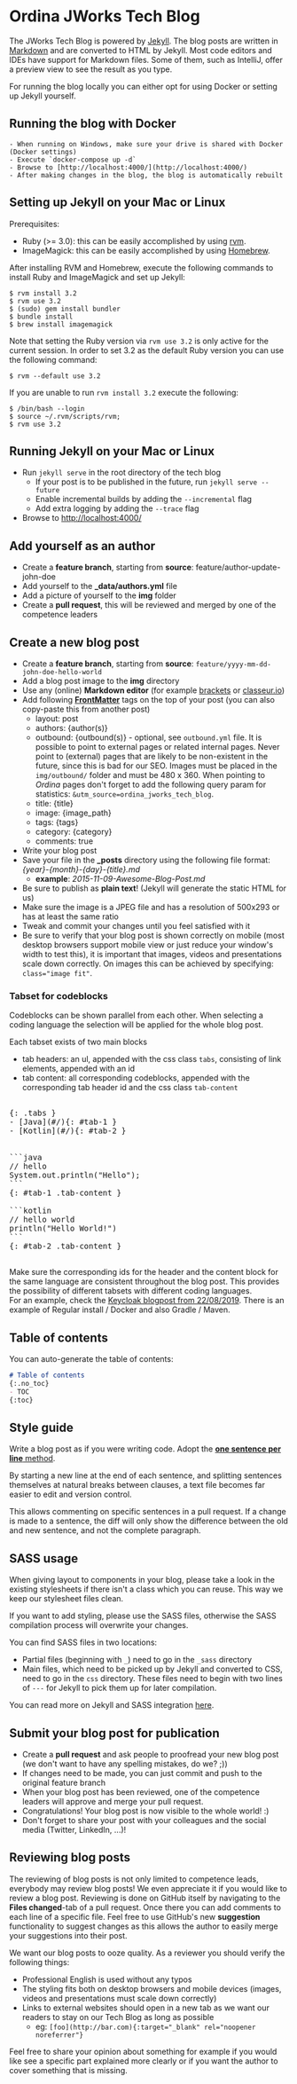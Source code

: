 # Ordina JWorks Tech Blog

The JWorks Tech Blog is powered by [Jekyll](https://jekyllrb.com).
The blog posts are written in [Markdown](https://github.com/adam-p/markdown-here/wiki/Markdown-Cheatsheet) and are converted to HTML by Jekyll.
Most code editors and IDEs have support for Markdown files.
Some of them, such as IntelliJ, offer a preview view to see the result as you type.

For running the blog locally you can either opt for using Docker or setting up Jekyll yourself.

## Running the blog with Docker

    - When running on Windows, make sure your drive is shared with Docker (Docker settings)
    - Execute `docker-compose up -d`
    - Browse to [http://localhost:4000/](http://localhost:4000/)
    - After making changes in the blog, the blog is automatically rebuilt

## Setting up Jekyll on your Mac or Linux

Prerequisites: 
- Ruby (>= 3.0): this can be easily accomplished by using [rvm](https://rvm.io).
- ImageMagick: this can be easily accomplished by using [Homebrew](https://brew.sh/).

After installing RVM and Homebrew, execute the following commands to install Ruby and ImageMagick and set up Jekyll:

    $ rvm install 3.2
    $ rvm use 3.2
    $ (sudo) gem install bundler
    $ bundle install
    $ brew install imagemagick

Note that setting the Ruby version via `rvm use 3.2` is only active for the current session.
In order to set 3.2 as the default Ruby version you can use the following command:

    $ rvm --default use 3.2

If you are unable to run `rvm install 3.2` execute the following:

    $ /bin/bash --login 
    $ source ~/.rvm/scripts/rvm; 
    $ rvm use 3.2

## Running Jekyll on your Mac or Linux
- Run `jekyll serve` in the root directory of the tech blog
    - If your post is to be published in the future, run `jekyll serve --future`
    - Enable incremental builds by adding the `--incremental` flag
    - Add extra logging by adding the `--trace` flag
- Browse to [http://localhost:4000/](http://localhost:4000/)

## Add yourself as an author
- Create a **feature branch**, starting from **source**: feature/author-update-john-doe
- Add yourself to the **_data/authors.yml** file
- Add a picture of yourself to the **img** folder
- Create a **pull request**, this will be reviewed and merged by one of the competence leaders

## Create a new blog post
- Create a **feature branch**, starting from **source**: `feature/yyyy-mm-dd-john-doe-hello-world`
- Add a blog post image to the **img** directory
- Use any (online) **Markdown editor** (for example [brackets](http://brackets.io) or [classeur.io](http://classeur.io))
- Add following [**FrontMatter**](http://jekyllrb.com/docs/frontmatter/) tags on the top of your post (you can also copy-paste this from another post)
    - layout: post
    - authors: {author(s)}
    - outbound: {outbound(s)} - optional, see `outbound.yml` file. It is possible to point to external pages or related internal pages. Never point to (external) pages that are likely to be non-existent in the future, since this is bad for our SEO. Images must be placed in the `img/outbound/` folder and must be 480 x 360. When pointing to *Ordina* pages don't forget to add the following query param for statistics: `&utm_source=ordina_jworks_tech_blog`.
    - title: {title}
    - image: {image_path}
    - tags: {tags}
    - category: {category}
    - comments: true
- Write your blog post
- Save your file in the **_posts** directory using the following file format: *{year}-{month}-{day}-{title}.md*
	- **example**: *2015-11-09-Awesome-Blog-Post.md*
- Be sure to publish as **plain text**! (Jekyll will generate the static HTML for us)
- Make sure the image is a JPEG file and has a resolution of 500x293 or has at least the same ratio
- Tweak and commit your changes until you feel satisfied with it
- Be sure to verify that your blog post is shown correctly on mobile (most desktop browsers support mobile view or just reduce your window's width to test this), it is important that images, videos and presentations scale down correctly. 
On images this can be achieved by specifying: `class="image fit"`.

### Tabset for codeblocks

Codeblocks can be shown parallel from each other. When selecting a coding language the selection will be applied for the whole blog post.

Each tabset exists of two main blocks
- tab headers: an ul, appended with the css class `tabs`, consisting of link elements, appended with an id  
- tab content: all corresponding codeblocks, appended with the corresponding tab header id and the css class `tab-content`
 
<pre>

{: .tabs } 
- [Java](#/){: #tab-1 }
- [Kotlin](#/){: #tab-2 }


```java
// hello
System.out.println("Hello");
```
{: #tab-1 .tab-content }

```kotlin
// hello world
println("Hello World!")
```
{: #tab-2 .tab-content }

</pre>

Make sure the corresponding ids for the header and the content block for the same language are consistent throughout the blog post.
This provides the possibility of different tabsets with different coding languages.  
For an example, check the [Keycloak blogpost from 22/08/2019](_posts/2019-08-22-Securing-Web-Applications-With-Keycloak.md). 
There is an example of Regular install / Docker and also Gradle / Maven.

## Table of contents

You can auto-generate the table of contents:

```md
# Table of contents
{:.no_toc}
- TOC
{:toc}
```
  
## Style guide

Write a blog post as if you were writing code.
Adopt the [**one sentence per line** method](https://raw.githubusercontent.com/brandon-rhodes/blog/master/texts/brandon/2012/one-sentence-per-line.rst).

By starting a new line at the end of each sentence,
and splitting sentences themselves at natural breaks between clauses,
a text file becomes far easier to edit and version control.

This allows commenting on specific sentences in a pull request.
If a change is made to a sentence,
the diff will only show the difference between the old and new sentence,
and not the complete paragraph.

## SASS usage

When giving layout to components in your blog,
please take a look in the existing stylesheets if there isn't a class which you can reuse.
This way we keep our stylesheet files clean.

If you want to add styling,
please use the SASS files,
otherwise the SASS compilation process will overwrite your changes.

You can find SASS files in two locations:

- Partial files (beginning with `_`) need to go in the `_sass` directory
- Main files,
which need to be picked up by Jekyll and converted to CSS,
need to go in the `css` directory.
These files need to begin with two lines of `---` for Jekyll to pick them up for later compilation.

You can read more on Jekyll and SASS integration [here](https://jekyllrb.com/docs/assets/).

## Submit your blog post for publication
- Create a **pull request** and ask people to proofread your new blog post (we don't want to have any spelling mistakes, do we? ;))
- If changes need to be made, you can just commit and push to the original feature branch
- When your blog post has been reviewed, one of the competence leaders will approve and merge your pull request.
- Congratulations! Your blog post is now visible to the whole world! :)
- Don't forget to share your post with your colleagues and the social media (Twitter, LinkedIn, ...)!

## Reviewing blog posts
The reviewing of blog posts is not only limited to competence leads, everybody may review blog posts!
We even appreciate it if you would like to review a blog post.
Reviewing is done on GitHub itself by navigating to the **Files changed**-tab of a pull request.
Once there you can add comments to each line of a specific file.
Feel free to use GitHub's new **suggestion** functionality to suggest changes as this allows the author to easily merge your suggestions into their post.

We want our blog posts to ooze quality.
As a reviewer you should verify the following things:
- Professional English is used without any typos
- The styling fits both on desktop browsers and mobile devices (images, videos and presentations must scale down correctly)
- Links to external websites should open in a new tab as we want our readers to stay on our Tech Blog as long as possible
    - eg: `[foo](http://bar.com){:target="_blank" rel="noopener noreferrer"}`

Feel free to share your opinion about something for example if you would like see a specific part explained more clearly or if you want the author to cover something that is missing.
